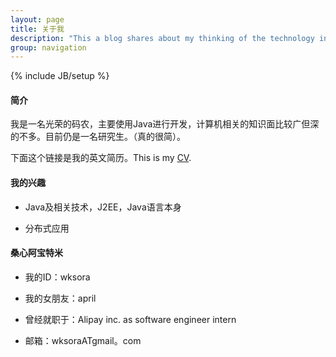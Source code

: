 ```yaml
---
layout: page
title: 关于我
description: "This a blog shares about my thinking of the technology in field of computer science and software engineering. 这里是我的博客，博客的内容主要为技术相关的分享和思考。"
group: navigation
---
```

{% include JB/setup %}

#### 简介 ####
我是一名光荣的码农，主要使用Java进行开发，计算机相关的知识面比较广但深的不多。目前仍是一名研究生。（真的很简）。

下面这个链接是我的英文简历。This is my <a href="/assets/doc/resume.pdf">CV</a>.

#### 我的兴趣 ####

- Java及相关技术，J2EE，Java语言本身

- 分布式应用

#### 桑心阿宝特米 ####

- 我的ID：wksora

- 我的女朋友：april

- 曾经就职于：Alipay inc. as software engineer intern

- 邮箱：wksoraATgmail。com
